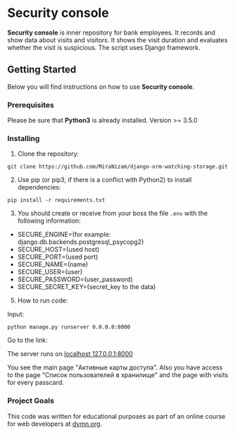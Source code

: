 # Security console

**Security console** is inner repository for bank employees. It records and show data about visits and visitors. 
It shows the visit duration and evaluates whether the visit is suspicious. 
The script uses Django framework.

## Getting Started

Below you will find instructions on how to use **Security console**.  

### Prerequisites

Please be sure that **Python3** is already installed. Version >= 3.5.0 

### Installing
1. Clone the repository:
```
git clone https://github.com/MiraNizam/django-orm-watching-storage.git
```
2. Use pip (or pip3, if there is a conflict with Python2) to install dependencies:
```
pip install -r requirements.txt
```
3. You should create or receive from your boss the file `.env`  with the following information:

* SECURE_ENGINE=(for example: django.db.backends.postgresql_psycopg2)
* SECURE_HOST=(used host)
* SECURE_PORT=(used port)
* SECURE_NAME=(name)
* SECURE_USER=(user)
* SECURE_PASSWORD=(user_password)
* SECURE_SECRET_KEY=(secret_key to the data)

5. How to run code:

Input: 
```
python manage.py runserver 0.0.0.0:8000
```
Go to the link: 

The server runs on [localhost 127.0.0.1:8000](http://127.0.0.1:8000/)

You see the main page "Активные карты доступа". Also you have access to the page "Список пользователей в хранилище" and the page with visits for every passcard. 
    

### Project Goals
This code was written for educational purposes as part of an online course for web developers at [dvmn.org](https://dvmn.org/).
